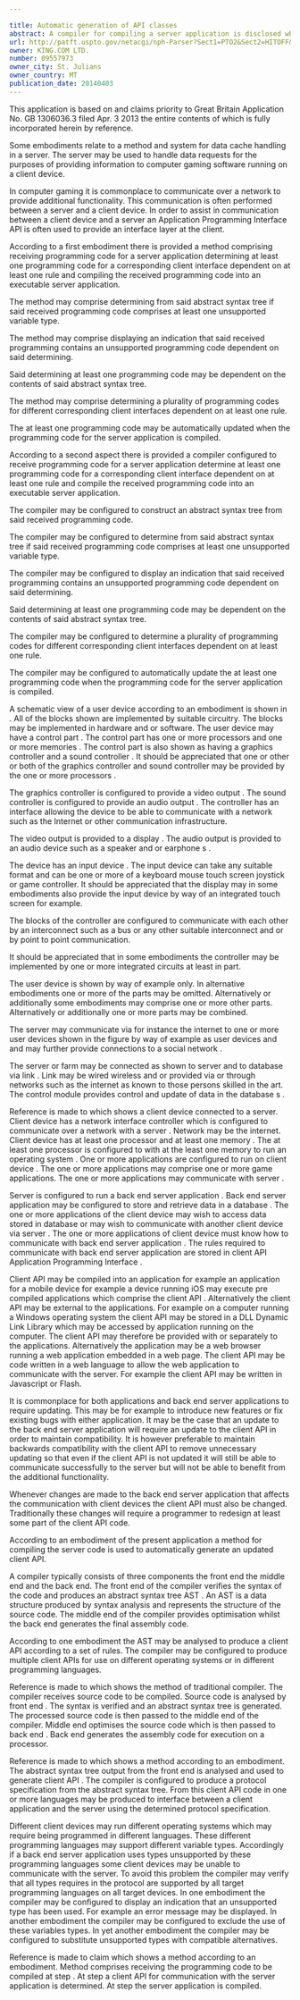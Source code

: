```yaml
---

title: Automatic generation of API classes
abstract: A compiler for compiling a server application is disclosed wherein the server is configured to automatically generate an API (Application Programming Interface) for use is a client device. The API allows communication between the client device and the compiled server application.
url: http://patft.uspto.gov/netacgi/nph-Parser?Sect1=PTO2&Sect2=HITOFF&p=1&u=%2Fnetahtml%2FPTO%2Fsearch-adv.htm&r=1&f=G&l=50&d=PALL&S1=09557973&OS=09557973&RS=09557973
owner: KING.COM LTD.
number: 09557973
owner_city: St. Julians
owner_country: MT
publication_date: 20140403
---
```

This application is based on and claims priority to Great Britain Application No. GB 1306036.3 filed Apr. 3 2013 the entire contents of which is fully incorporated herein by reference.

Some embodiments relate to a method and system for data cache handling in a server. The server may be used to handle data requests for the purposes of providing information to computer gaming software running on a client device.

In computer gaming it is commonplace to communicate over a network to provide additional functionality. This communication is often performed between a server and a client device. In order to assist in communication between a client device and a server an Application Programming Interface API is often used to provide an interface layer at the client.

According to a first embodiment there is provided a method comprising receiving programming code for a server application determining at least one programming code for a corresponding client interface dependent on at least one rule and compiling the received programming code into an executable server application.

The method may comprise determining from said abstract syntax tree if said received programming code comprises at least one unsupported variable type.

The method may comprise displaying an indication that said received programming contains an unsupported programming code dependent on said determining.

Said determining at least one programming code may be dependent on the contents of said abstract syntax tree.

The method may comprise determining a plurality of programming codes for different corresponding client interfaces dependent on at least one rule.

The at least one programming code may be automatically updated when the programming code for the server application is compiled.

According to a second aspect there is provided a compiler configured to receive programming code for a server application determine at least one programming code for a corresponding client interface dependent on at least one rule and compile the received programming code into an executable server application.

The compiler may be configured to construct an abstract syntax tree from said received programming code.

The compiler may be configured to determine from said abstract syntax tree if said received programming code comprises at least one unsupported variable type.

The compiler may be configured to display an indication that said received programming contains an unsupported programming code dependent on said determining.

Said determining at least one programming code may be dependent on the contents of said abstract syntax tree.

The compiler may be configured to determine a plurality of programming codes for different corresponding client interfaces dependent on at least one rule.

The compiler may be configured to automatically update the at least one programming code when the programming code for the server application is compiled.

A schematic view of a user device according to an embodiment is shown in . All of the blocks shown are implemented by suitable circuitry. The blocks may be implemented in hardware and or software. The user device may have a control part . The control part has one or more processors and one or more memories . The control part is also shown as having a graphics controller and a sound controller . It should be appreciated that one or other or both of the graphics controller and sound controller may be provided by the one or more processors .

The graphics controller is configured to provide a video output . The sound controller is configured to provide an audio output . The controller has an interface allowing the device to be able to communicate with a network such as the Internet or other communication infrastructure.

The video output is provided to a display . The audio output is provided to an audio device such as a speaker and or earphone s .

The device has an input device . The input device can take any suitable format and can be one or more of a keyboard mouse touch screen joystick or game controller. It should be appreciated that the display may in some embodiments also provide the input device by way of an integrated touch screen for example.

The blocks of the controller are configured to communicate with each other by an interconnect such as a bus or any other suitable interconnect and or by point to point communication.

It should be appreciated that in some embodiments the controller may be implemented by one or more integrated circuits at least in part.

The user device is shown by way of example only. In alternative embodiments one or more of the parts may be omitted. Alternatively or additionally some embodiments may comprise one or more other parts. Alternatively or additionally one or more parts may be combined.

The server may communicate via for instance the internet to one or more user devices shown in the figure by way of example as user devices and and may further provide connections to a social network .

The server or farm may be connected as shown to server and to database via link . Link may be wired wireless and or provided via or through networks such as the internet as known to those persons skilled in the art. The control module provides control and update of data in the database s .

Reference is made to which shows a client device connected to a server. Client device has a network interface controller which is configured to communicate over a network with a server . Network may be the internet. Client device has at least one processor and at least one memory . The at least one processor is configured to with at the least one memory to run an operating system . One or more applications are configured to run on client device . The one or more applications may comprise one or more game applications. The one or more applications may communicate with server .

Server is configured to run a back end server application . Back end server application may be configured to store and retrieve data in a database . The one or more applications of the client device may wish to access data stored in database or may wish to communicate with another client device via server . The one or more applications of client device must know how to communicate with back end server application . The rules required to communicate with back end server application are stored in client API Application Programming Interface .

Client API may be compiled into an application for example an application for a mobile device for example a device running iOS may execute pre compiled applications which comprise the client API . Alternatively the client API may be external to the applications. For example on a computer running a Windows operating system the client API may be stored in a DLL Dynamic Link Library which may be accessed by application running on the computer. The client API may therefore be provided with or separately to the applications. Alternatively the application may be a web browser running a web application embedded in a web page. The client API may be code written in a web language to allow the web application to communicate with the server. For example the client API may be written in Javascript or Flash.

It is commonplace for both applications and back end server applications to require updating. This may be for example to introduce new features or fix existing bugs with either application. It may be the case that an update to the back end server application will require an update to the client API in order to maintain compatibility. It is however preferable to maintain backwards compatibility with the client API to remove unnecessary updating so that even if the client API is not updated it will still be able to communicate successfully to the server but will not be able to benefit from the additional functionality.

Whenever changes are made to the back end server application that affects the communication with client devices the client API must also be changed. Traditionally these changes will require a programmer to redesign at least some part of the client API code.

According to an embodiment of the present application a method for compiling the server code is used to automatically generate an updated client API.

A compiler typically consists of three components the front end the middle end and the back end. The front end of the compiler verifies the syntax of the code and produces an abstract syntax tree AST . An AST is a data structure produced by syntax analysis and represents the structure of the source code. The middle end of the compiler provides optimisation whilst the back end generates the final assembly code.

According to one embodiment the AST may be analysed to produce a client API according to a set of rules. The compiler may be configured to produce multiple client APIs for use on different operating systems or in different programming languages.

Reference is made to which shows the method of traditional compiler. The compiler receives source code to be compiled. Source code is analysed by front end . The syntax is verified and an abstract syntax tree is generated. The processed source code is then passed to the middle end of the compiler. Middle end optimises the source code which is then passed to back end . Back end generates the assembly code for execution on a processor.

Reference is made to which shows a method according to an embodiment. The abstract syntax tree output from the front end is analysed and used to generate client API . The compiler is configured to produce a protocol specification from the abstract syntax tree. From this client API code in one or more languages may be produced to interface between a client application and the server using the determined protocol specification.

Different client devices may run different operating systems which may require being programmed in different languages. These different programming languages may support different variable types. Accordingly if a back end server application uses types unsupported by these programming languages some client devices may be unable to communicate with the server. To avoid this problem the compiler may verify that all types requires in the protocol are supported by all target programming languages on all target devices. In one embodiment the compiler may be configured to display an indication that an unsupported type has been used. For example an error message may be displayed. In another embodiment the compiler may be configured to exclude the use of these variables types. In yet another embodiment the compiler may be configured to substitute unsupported types with compatible alternatives.

Reference is made to claim which shows a method according to an embodiment. Method comprises receiving the programming code to be compiled at step . At step a client API for communication with the server application is determined. At step the server application is compiled.

